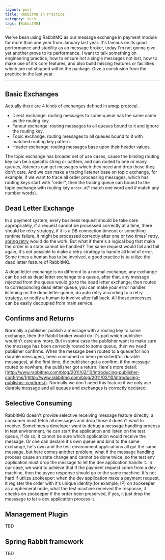 ```yaml
---
layout: post
title: RabbitMQ In Practice
category: tech
tags: [RabbitMQ]
---
```



We've bean using RabbitMQ as our message exchange in payment module for more than one year from January last year. It's famous on its good performance and stability as an message broker, today I'm not gonna give yet another prove to its performance. I want to talk something on engineering practice, how to ensure not a single messages not lost, how to make use of it's core features, and also build missing features or facilities which are not shipped within the package. Give a conclusion from the practice in the last year.

----------

Basic Exchanges
---
Actually there are 4 kinds of exchanges defined in amqp protocal.

 - Direct exchange: routing messages to some queue has the same name as the routing key.
 - Fanout exchange: routing messages to all queues bound to it and ignore the routing key.
 - Topic exchange: routing messages to all queues bound to it with matched routing key pattern.
 - Header exchange: routing messages base upon their header values.
 
The topic exchange has broader set of use cases, cause the binding routing key can be a specific string or pattern, and can routed to one or many queues, listeners can get messages which they need and drop those they don't care. And we can make a tracing listener base on topic exchange, for example, if we want to trace all order processing messages, which has routing keys start with "order", then the tracing queue can bound to the topic exchange with routing key `order.#`(* match one word and # match any number words).


Dead Letter Exchange
---
In a payment system, every business request should be take care appropriately, if a request cannot be processed correctly at a time, there should be retry strategy, if it is a DB connection timeout or something runtime failure, it might be processed correctly after one or two times' retry, [spring retry](https://github.com/spring-projects/spring-retry)  would do the work. But what if there's a logical bug that make the order in a state cannot be handled? The same request would fail and fail again, it's not possible to make a retry strategy to handle all kind of error. Some times a human has to be involved, a good practice is to utilize the dead letter feature of RabbitMQ. 

A dead letter exchange is no different to a normal exchange, any exchange can be set as dead letter exchange to a queue, after that, any message rejected from the queue would go to the dead letter exchange, then routed to corresponding dead letter queue, you can make your error handler listening on the dead letter queue, do auto retry according to a retry strategy, or notify a human to involve after fall back. All these processes can be easily decoupled from main service.

Confirms and Returns
---
Normally a publisher publish a message with a routing key to some exchange, then the Rabbit broker would do it's part which publisher wouldn't care any more. But in some case the publisher want to make sure the message has been correctly routed to some queue, then we need publisher confirms. When the message been routed to a queue(for non durable messages), been consumed or been persisted(for durable messages), at the first time, the publisher got a confirm, if the message routed to nowhere, the publisher got a return. Here's more detail: [http://www.rabbitmq.com/blog/2011/02/10/introducing-publisher-confirms/](http://www.rabbitmq.com/blog/2011/02/10/introducing-publisher-confirms/). Normally we don't need this feature if we only use durable message and all queues and exchanges is correctly declared.

Selective Consuming
---
RabbitMQ doesn't provide selective receiving message feature directly, a consumer must fetch all messages and drop those it doesn't want to receive.
Sometimes a developer want to debug a message handling process in test environment, he can start the application and listen on the test queue, if do so, it cannot be sure which application would receive the message. 
Or one can declare it's own queue and bind to the same exchange, he's own and the test environment applications all got the same message, but here comes another problem, what if the message handling process cause an state change and cannot be done twice, so the test env application must drop the message to let the dev application handle it.
In our case, we want to achieve that if the payment request come from a dev machine, then the async response should go to the same machine. It's not hard if utilize zookeeper: when the dev application make a payment request, it register the order with it's unique identity(for example, IP) on zookeeper as a ephemeral node, what the test machine received the response, it checks on zookeeper if the order been preserved, if yes, it just drop the messsage to let a dev application process it.

Management Plugin
---
TBD

Spring Rabbit framework
---
TBD
